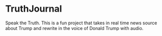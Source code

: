 # TruthJournal
Speak the Truth. This is a fun project that takes in real time news source about Trump and rewrite in the voice of Donald Trump with audio.
